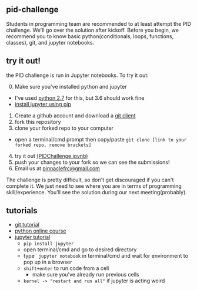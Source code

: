 pid-challenge
---
Students in programming team are recommended to at least attempt the PID challenge. We'll go over the solution after kickoff. Before you begin, we recommend you to know basic python(conditionals, loops, functions, classes), git, and jupyter notebooks.

try it out!
---
the PID challenge is run in Jupyter notebooks. To try it out:

 0. Make sure you've installed python and jupyter
  - I've used [python 2.7](https://www.python.org/downloads/release/python-2715/) for this, but 3.6 should work fine
  - [install jupyter using pip](https://jupyter.org/install)
 1. Create a github account and download a [git client](https://github.com/pumatech-robotics/pid-challenge.git)
 2. fork this repository
 3. clone your forked repo to your computer
  - open a terminal/cmd prompt then copy/paste ```git clone [link to your forked repo, remove brackets]```
 4. try it out [(PIDChallenge.ipynb)](PIDChallenge.ipynb)
 5. push your changes to your fork so we can see the submissions!
 6. Email us at [pinnaclefrc@gmail.com](pinnaclefrc@gmail.com)

 The challenge is pretty difficult, so don't get discouraged if you can't complete it. We just need to see where you are in terms of programming skill/experience. You'll see the solution during our next meeting(probably).


tutorials
---
 - [git tutorial](https://guides.github.com/activities/hello-world/)
 - [python online course](https://www.udacity.com/course/intro-to-computer-science--cs101)
 - [jupyter tutorial](https://mybinder.org/v2/gh/ipython/ipython-in-depth/master?filepath=binder/Index.ipynb)
    - ```pip install jupyter```
    - open terminal/cmd and go to desired directory
    - type ``` jupyter notebook``` in terminal/cmd and wait for environment to pop up in a browser
    - ```shift+enter``` to run code from a cell
        - make sure you've already run previous cells
    - ```kernel -> "restart and run all"``` if jupyter is acting weird
